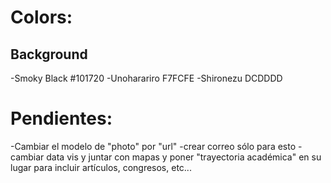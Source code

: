 # Colors:
## Background
-Smoky Black #101720
-Unoharariro F7FCFE
-Shironezu DCDDDD


# Pendientes:
-Cambiar el modelo de "photo" por "url"
-crear correo sólo para esto
-cambiar data vis y juntar con mapas y poner "trayectoria académica" en su lugar para incluir artículos, congresos, etc... 